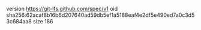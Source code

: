 version https://git-lfs.github.com/spec/v1
oid sha256:62acaf8b16b6d207640ad59db5ef1a5188eaf4e2df5e490ed7a0c3d53c684aa8
size 186
